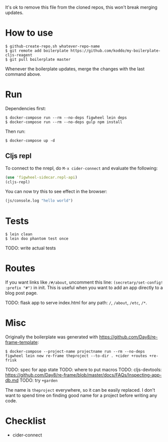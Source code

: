 
It's ok to remove this file from the cloned repos, this won't break merging updates.

# How to use

``` Shell
$ github-create-repo.sh whatever-repo-name
$ git remote add boilerplate https://github.com/koddo/my-boilerplate-cljs-reagent
$ git pull boilerplate master
```

Whenever the boilerplate updates, merge the changes with the last command above.


# Run

Dependencies first:

``` Shell
$ docker-compose run --rm --no-deps figwheel lein deps
$ docker-compose run --rm --no-deps gulp npm install
```

Then run:

``` Shell
$ docker-compose up -d
```

## Cljs repl

To connect to the nrepl, do `M-x cider-connect` and evaluate the following:

``` Clojure
(use 'figwheel-sidecar.repl-api)
(cljs-repl)
```

You can now try this to see effect in the browser:

``` Clojure
(js/console.log "hello world")
```


# Tests

``` Shell
$ lein clean
$ lein doo phantom test once

```

TODO: write actual tests


# Routes

If you want links like `/#/about`, uncomment this line: `(secretary/set-config! :prefix "#")` in init.
This is useful when you want to add an app directly to a blog post page.

TODO: flask app to serve index.html for any path: `/`, `/about`, `/etc`, `/*`.

# Misc

Originally the boilerplate was generated with <https://github.com/Day8/re-frame-template>:

``` Shell
$ docker-compose --project-name projectname run --rm --no-deps figwheel lein new re-frame theproject --to-dir . +cider +routes +re-frisk
```

TODO: spec for app state
TODO: where to put macros
TODO: cljs-devtools: <https://github.com/Day8/re-frame/blob/master/docs/FAQs/Inspecting-app-db.md>
TODO: try `+garden`

The name is `theproject` everywhere, so it can be easily replaced. I don't want to spend time on finding good name for a project before writing any code.




# Checklist

- cider-connect


